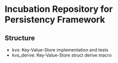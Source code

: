 # Incubation Repository for Persistency Framework

## Structure

  * kvs: Key-Value-Store implementation and tests
  * kvs\_derive: Key-Value-Store struct derive macro
